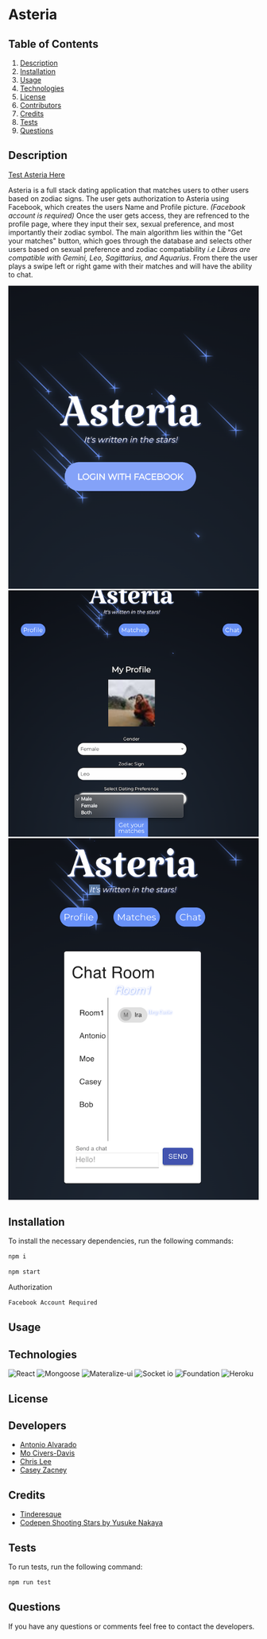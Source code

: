 # Asteria

## Table of Contents
1. [Description](#description)
2. [Installation](#installation)
3. [Usage](#usage)
4. [Technologies](#technologies)
5. [License](#license)
6. [Contributors](#contributors)
7. [Credits](#credits)
8. [Tests](#tests)
9. [Questions](#Questions)

## Description
<a href ='https://asteria-app.herokuapp.com/'>Test Asteria Here</a>

Asteria is a full stack dating application that matches  users to other users based on zodiac signs. The user gets authorization to Asteria using Facebook, which creates the users Name and Profile picture. *(Facebook account is required)* Once the user gets access, they are refrenced to the profile page, where they input their sex, sexual preference, and most importantly their zodiac symbol. The main algorithm lies within the "Get your matches" button, which goes through the database and selects other users based on sexual preference and zodiac compatiability *i.e Libras are compatible with Gemini, Leo, Sagittarius, and Aquarius*. From there the user plays a swipe left or right game with their matches and will have the ability to chat. 

![Screenshot1](./screenshot.png)
![Screenshot2](./screenshot2.png)
![Screenshot3](./screenshot3.png)


## Installation
To install the necessary dependencies, run the following commands:
```sh
npm i
```
```sh
npm start
```

Authorization 
```sh
Facebook Account Required
```
## Usage

## Technologies
 ![React](https://img.shields.io/badge/Framwork-React-blue) 
 ![Mongoose](https://img.shields.io/badge/Database-Mongoose-green) 
![Materalize-ui](https://img.shields.io/badge/Library-Materialui-blue) 
![Socket io](https://img.shields.io/badge/Chat-Socketio-yellow) 
![Foundation](https://img.shields.io/badge/Library-Foundation-orange) 
 ![Heroku](https://img.shields.io/badge/Deployed-Heroku-purple) 
## License

## Developers
* [Antonio Alvarado](https://github.com/antonio36alv)
* [Mo Civers-Davis](https://github.com/MoCivers-Davis)
* [Chris Lee](https://github.com/cil5345)
* [Casey Zacney](https://github.com/czacney)

## Credits

* [Tinderesque](https://christianheilmann.com/2015/09/06/tinderesque-building-a-tinder-like-interface-with-css-animations-and-vanilla-js-justcode/)
* [Codepen Shooting Stars by Yusuke Nakaya](https://codepen.io/YusukeNakaya/pen/XyOaBj)

## Tests
To run tests, run the following command:
```sh
npm run test
```

## Questions
If you have any questions or comments feel free to contact the developers.